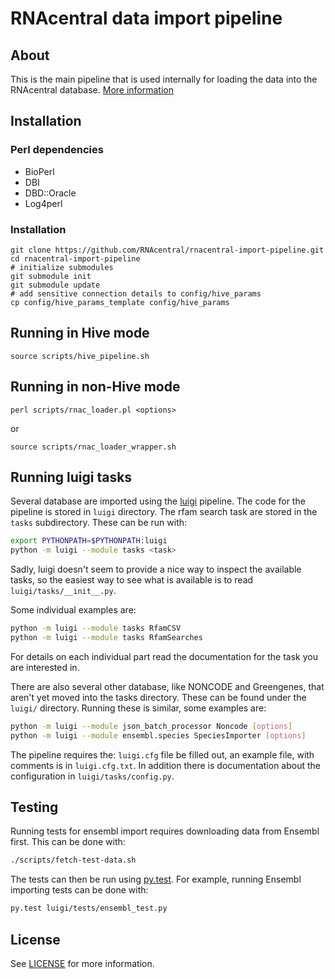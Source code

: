 # RNAcentral data import pipeline

## About

This is the main pipeline that is used internally for loading the data into the RNAcentral database.
[More information](http://www.ebi.ac.uk/seqdb/confluence/display/RNAC/RNAcentral+data+import+pipeline)

## Installation

### Perl dependencies

-   BioPerl
-   DBI
-   DBD::Oracle
-   Log4perl

### Installation

```
git clone https://github.com/RNAcentral/rnacentral-import-pipeline.git
cd rnacentral-import-pipeline
# initialize submodules
git submodule init
git submodule update
# add sensitive connection details to config/hive_params
cp config/hive_params_template config/hive_params
```

## Running in Hive mode

	source scripts/hive_pipeline.sh

## Running in non-Hive mode


	perl scripts/rnac_loader.pl <options>

or

	source scripts/rnac_loader_wrapper.sh

## Running luigi tasks

Several database are imported using the
[luigi](https://github.com/spotify/luigi) pipeline. The code for the pipeline
is stored in `luigi` directory. The rfam search task are stored in the `tasks`
subdirectory. These can be run with:

```sh
export PYTHONPATH=$PYTHONPATH:luigi
python -m luigi --module tasks <task>
```

Sadly, luigi doesn't seem to provide a nice way to inspect the available tasks,
so the easiest way to see what is available is to read
`luigi/tasks/__init__.py`.

Some individual examples are:

```sh
python -m luigi --module tasks RfamCSV
python -m luigi --module tasks RfamSearches
```

For details on each individual part read the documentation for the task you are
interested in.

There are also several other database, like NONCODE and Greengenes, that aren't
yet moved into the tasks directory. These can be found under the `luigi/`
directory. Running these is similar, some examples are:

```sh
python -m luigi --module json_batch_processor Noncode [options]
python -m luigi --module ensembl.species SpeciesImporter [options]
```

The pipeline requires the: `luigi.cfg` file be filled out, an example file,
with comments is in `luigi.cfg.txt`. In addition there is documentation about
the configuration in `luigi/tasks/config.py`.

## Testing

Running tests for ensembl import requires downloading data from Ensembl first.
This can be done with:

```sh
./scripts/fetch-test-data.sh
```

The tests can then be run using [py.test](http://pytest.org). For example,
running Ensembl importing tests can be done with:

```sh
py.test luigi/tests/ensembl_test.py
```

## License

See [LICENSE](https://github.com/RNAcentral/rnacentral-import-pipeline/blob/master/LICENSE) for more information.
